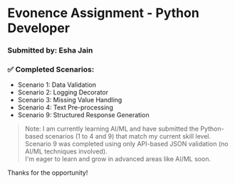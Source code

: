 # Evonence Assignment - Python Developer

### Submitted by: Esha Jain

### ✅ Completed Scenarios:
- Scenario 1: Data Validation  
- Scenario 2: Logging Decorator  
- Scenario 3: Missing Value Handling  
- Scenario 4: Text Pre-processing  
- Scenario 9: Structured Response Generation  

> Note: I am currently learning AI/ML and have submitted the Python-based scenarios (1 to 4 and 9) that match my current skill level.  
> Scenario 9 was completed using only API-based JSON validation (no AI/ML techniques involved).  
> I'm eager to learn and grow in advanced areas like AI/ML soon.

Thanks for the opportunity!



